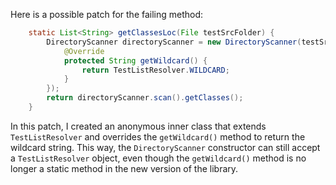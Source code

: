 Here is a possible patch for the failing method:
```java
    static List<String> getClassesLoc(File testSrcFolder) {
        DirectoryScanner directoryScanner = new DirectoryScanner(testSrcFolder, new TestListResolver(){
            @Override
            protected String getWildcard() {
                return TestListResolver.WILDCARD;
            }
        });
        return directoryScanner.scan().getClasses();
    }
```
In this patch, I created an anonymous inner class that extends `TestListResolver` and overrides the `getWildcard()` method to return the wildcard string. This way, the `DirectoryScanner` constructor can still accept a `TestListResolver` object, even though the `getWildcard()` method is no longer a static method in the new version of the library.